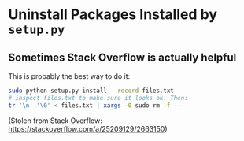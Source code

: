 # Uninstall Packages Installed by `setup.py`
## Sometimes Stack Overflow is actually helpful

This is probably the best way to do it:

```bash
sudo python setup.py install --record files.txt
# inspect files.txt to make sure it looks ok. Then:
tr '\n' '\0' < files.txt | xargs -0 sudo rm -f --
```

(Stolen from Stack Overflow: https://stackoverflow.com/a/25209129/2663150)
